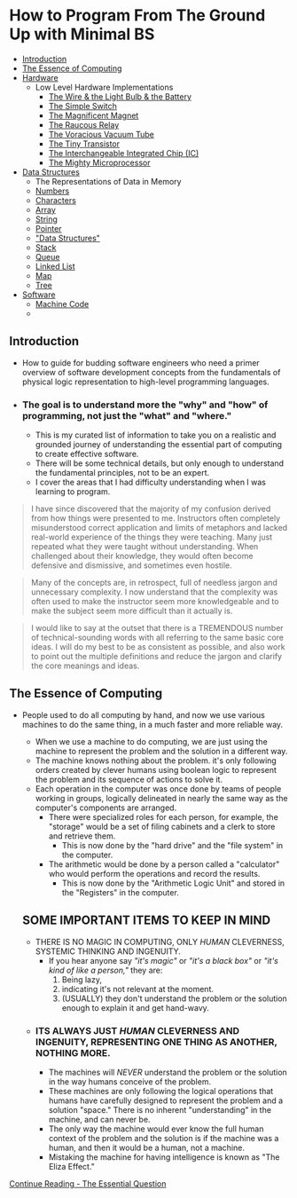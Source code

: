 # How to Program From The Ground Up with Minimal BS

- [Introduction](#introduction)
- [The Essence of Computing](2-TheEssentialQuestion-WhatAreWeComputing)
- [Hardware](3-Hardware.md)
  - Low Level Hardware Implementations
    - [The Wire & the Light Bulb & the Battery](3-Hardware#the-wire--the-battery)
    - [The Simple Switch](3-Hardware#the-simple-switch)
    - [The Magnificent Magnet](3-Hardware#the-magnificent-electromagnet)
    - [The Raucous Relay](3-Hardware#the-raucous-relay)
    - [The Voracious Vacuum Tube](3-Hardware#the-voracious-vacuum-tube)
    - [The Tiny Transistor](3-Hardware#the-tiny-transistor)
    - [The Interchangeable Integrated Chip (IC)](3-Hardware#the-interchangeable-integrated-chip-ic)
    - [The Mighty Microprocessor](3-Hardware#the-mighty-microprocessor)
- [Data Structures](4-DataStructures.md)
  - The Representations of Data in Memory
  - [Numbers](4-DataStructures.md#numbers) 
  - [Characters](4-DataStructures.md#characters)
  - [Array](4-DataStructures.md#array)
  - [String](4-DataStructures.md#string)
  - [Pointer](4-DataStructures.md#pointer)
  - ["Data Structures"](4-DataStructures.md#data-structures)
  - [Stack](4-DataStructures.md#stack)
  - [Queue](4-DataStructures.md#queue)
  - [Linked List](4-DataStructures.md#linked-list)
  - [Map](4-DataStructures.md#map)
  - [Tree](4-DataStructures.md#tree)
- [Software](5-Software.md)
  - [Machine Code](5-Software.md#machine-code)
  - 

## Introduction
  - How to guide for budding software engineers who need a primer overview of software development concepts 
    from the fundamentals of physical logic representation to high-level programming languages.
  - ### The goal is to understand more the "why" and "how" of programming, not just the "what" and "where."
    - This is my curated list of information to take you on a realistic and grounded journey of understanding
      the essential part of computing to create effective software.
    - There will be some technical details, but only enough to understand the fundamental principles, not to be an expert.
    - I cover the areas that I had difficulty understanding when I was learning to program.

  
  > I have since discovered that the majority of my confusion derived from how things were presented to me. 
  > Instructors often completely misunderstood correct application and limits of metaphors and lacked real-world 
  > experience of the things they were teaching. Many just repeated what they were taught without understanding.
  > When challenged about their knowledge, they would often become defensive and dismissive, and sometimes even hostile.
    
  > Many of the concepts are, in retrospect, full of needless jargon and unnecessary complexity. I now understand that
  > the complexity was often used to make the instructor seem more knowledgeable and to make the subject seem more
  > difficult than it actually is.
      
  > I would like to say at the outset that there is a TREMENDOUS number of technical-sounding words with all
  > referring to the same basic core ideas. I will do my best to be as consistent as possible, and also work to 
  > point out the multiple definitions and reduce the jargon and clarify the core meanings and ideas.

## The Essence of Computing
  - People used to do all computing by hand, and now we use various machines to do the same thing, 
    in a much faster and more reliable way.
    - When we use a machine to do computing, we are just using the machine to represent the problem and the 
      solution in a different way.
    - The machine knows nothing about the problem. it's only following orders created by clever humans using 
      boolean logic to represent the problem and its sequence of actions to solve it.
    - Each operation in the computer was once done by teams of people working in groups, logically delineated in 
      nearly the same way as the computer's components are arranged.
        - There were specialized roles for each person, for example, the "storage" would be a set of filing cabinets 
          and a clerk to store and retrieve them.
          - This is now done by the "hard drive" and the "file system" in the computer.
        - The arithmetic would be done by a person called a "calculator" who would perform the operations and record the results.
          - This is now done by the "Arithmetic Logic Unit" and stored in the "Registers" in the computer.

    ## SOME IMPORTANT ITEMS TO KEEP IN MIND
    - THERE IS NO MAGIC IN COMPUTING, ONLY _HUMAN_ CLEVERNESS, SYSTEMIC THINKING AND INGENUITY.
      - If you hear anyone say _"it's magic"_ or _"it's a black box"_ or _"it's kind of like a person,"_ 
        they are: 
        1) Being lazy, 
        2) indicating it's not relevant at the moment.
        3) (USUALLY) they don't understand the problem or the solution enough to explain it and get hand-wavy.
    - ### ITS ALWAYS JUST _HUMAN_ CLEVERNESS AND INGENUITY, REPRESENTING ONE THING AS ANOTHER, NOTHING MORE.
      - The machines will _NEVER_ understand the problem or the solution in the way humans conceive of the problem.
      - These machines are only following the logical operations that humans have carefully designed to represent 
        the problem and a solution "space." There is no inherent "understanding" in the machine, and can never be.
      - The only way the machine would ever know the full human context of the problem and the solution is if 
        the machine was a human, and then it would be a human, not a machine. 
      - Mistaking the machine for having intelligence is known as "The Eliza Effect."

[Continue Reading - The Essential Question](2-TheEssentialQuestion-WhatAreWeComputing.md)